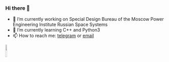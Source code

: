 ### Hi there 👋



- 🔭 I’m currently working on Special Design Bureau of the Moscow Power Engineering Institute Russian Space Systems
- 🌱 I’m currently learning C++ and Python3
- 📫 How to reach me: [telegram](https://t.me/Serghom) or [email](mailto:serghom99@gmail.com)

<img src="https://i.pinimg.com/originals/de/7a/05/de7a05c74400055a5df1715c6eb85f29.gif" width="10%" height="10%"/>
<!--
- 👯 I’m looking to collaborate on ...
- 🤔 I’m looking for help with ...
- 💬 Ask me about ...

- 😄 Pronouns: ...
- ⚡ Fun fact: ...
-->
